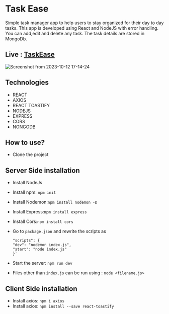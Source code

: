 # Task Ease 

Simple task manager app to help users to stay organized for their day to day tasks. This app is developed using React and NodeJS with error handling. You can add,edit and delete any task. The task details are stored in MongoDb.

## Live : [TaskEase](https://taskease-client.onrender.com/)

![Screenshot from 2023-10-12 17-14-24](https://github.com/shincyshnz/taskease/assets/48871950/c76229d1-b25f-4bf3-a939-a51d6a69bf47)

## Technologies

- REACT
- AXIOS
- REACT TOASTIFY
- NODEJS
- EXPRESS
- CORS
- NONGODB

## How to use?

- Clone the project

## Server Side installation

- Install NodeJs
- Install npm: `npm init`
- Install Nodemon:`npm install nodemon -D`
- Install Express:`npm install express`
- Install Cors:`npm install cors`
- Go to `package.json` and rewrite the scripts as

  ```
  "scripts": {
  "dev": "nodemon index.js",
  "start": "node index.js"
  }`

  ```

- Start the server: `npm run dev`
- Files other than `index.js` can be run using : `node <filename.js>`

## Client Side installation

- Install axios: `npm i axios`
- Install axios: `npm install --save react-toastify` 
